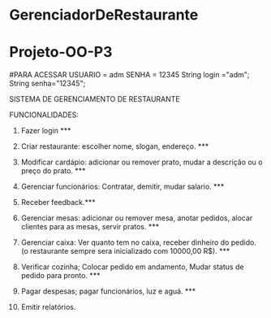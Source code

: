 # GerenciadorDeRestaurante

# Projeto-OO-P3

#PARA ACESSAR USUARIO = adm SENHA = 12345
        String login ="adm";
        String senha="12345";
       

SISTEMA DE GERENCIAMENTO DE RESTAURANTE

FUNCIONALIDADES:

1. Fazer login ***

2. Criar restaurante: escolher nome, slogan, endereço. ***

3. Modificar cardápio: adicionar ou remover prato, mudar a descrição ou o preço do prato. ***

4. Gerenciar funcionários: Contratar, demitir, mudar salario. ***

5. Receber feedback.***

6. Gerenciar mesas: adicionar ou remover mesa, anotar pedidos, alocar clientes para as mesas, servir pratos. *** 

7. Gerenciar caixa: Ver quanto tem no caixa, receber dinheiro do pedido. (o restaurante sempre sera inicializado com 10000,00 R$). ***

8. Verificar cozinha; Colocar pedido em andamento,  Mudar status de pedido para pronto. ***

9. Pagar despesas; pagar funcionários, luz e aguá. ***

10. Emitir relatórios.
